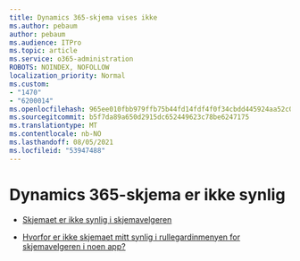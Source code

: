 ```yaml
---
title: Dynamics 365-skjema vises ikke
ms.author: pebaum
author: pebaum
ms.audience: ITPro
ms.topic: article
ms.service: o365-administration
ROBOTS: NOINDEX, NOFOLLOW
localization_priority: Normal
ms.custom:
- "1470"
- "6200014"
ms.openlocfilehash: 965ee010fbb979ffb75b44fd14fdf4f0f34cbdd445924aa52c0937b5b1f5cc8e
ms.sourcegitcommit: b5f7da89a650d2915dc652449623c78be6247175
ms.translationtype: MT
ms.contentlocale: nb-NO
ms.lasthandoff: 08/05/2021
ms.locfileid: "53947488"
---
```

# <a name="dynamics-365-form-not-visible"></a>Dynamics 365-skjema er ikke synlig

* [Skjemaet er ikke synlig i skjemavelgeren](https://docs.microsoft.com/dynamics365/customer-engagement/customize/control-access-forms)

* [Hvorfor er ikke skjemaet mitt synlig i rullegardinmenyen for skjemavelgeren i noen app?](https://docs.microsoft.com/powerapps/maker/model-driven-apps/create-design-forms?branch=master#why-is-my-form-not-visible-in-the-form-selector-drop-down-in-my-app)
